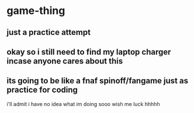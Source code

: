 # game-thing
just a practice attempt
---
okay so i still need to find my laptop charger incase anyone cares about this
---
its going to be like a fnaf spinoff/fangame just as practice for coding
---
i'll admit i have no idea what im doing sooo wish me luck hhhhh